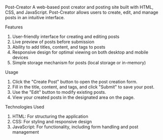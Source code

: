 Post-Creator
A web-based post creator and posting site built with HTML, CSS, and JavaScript. Post-Creator allows users to create, edit, and manage posts in an intuitive interface.

Features
1) User-friendly interface for creating and editing posts
2) Live preview of posts before submission
3) Ability to add titles, content, and tags to posts
4) Responsive design for optimal viewing on both desktop and mobile devices
5) Simple storage mechanism for posts (local storage or in-memory)

Usage
1) Click the "Create Post" button to open the post creation form.
2) Fill in the title, content, and tags, and click "Submit" to save your post.
3) Use the "Edit" button to modify existing posts.
4) View your created posts in the designated area on the page.

Technologies Used
1) HTML: For structuring the application
2) CSS: For styling and responsive design
3) JavaScript: For functionality, including form handling and post management
